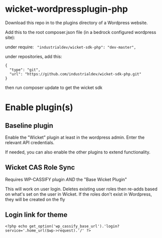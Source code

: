 # wicket-wordpressplugin-php

Download this repo in to the plugins directory of a Wordpress website.

Add this to the root composer.json file (in a bedrock configured wordpress site):

under require:
` "industrialdev/wicket-sdk-php": "dev-master",`

under repositories, add this:
```
{
  "type": "git",
  "url": "https://github.com/industrialdev/wicket-sdk-php.git"
}
```

then run composer update to get the wicket sdk

# Enable plugin(s)

## Baseline plugin
Enable the "Wicket" plugin at least in the wordpress admin. Enter the relevant API credentials.

If needed, you can also enable the other plugins to extend functionality.

## Wicket CAS Role Sync

Requires WP-CASSIFY plugin *AND* the "Base Wicket Plugin"

This will work on user login. Deletes existing user roles then re-adds based on what's set on the user in Wicket. If the roles don't exist in
Wordpress, they will be created on the fly

## Login link for theme
`<?php echo get_option('wp_cassify_base_url').'login?service='.home_url($wp->request).'/' ?>`
